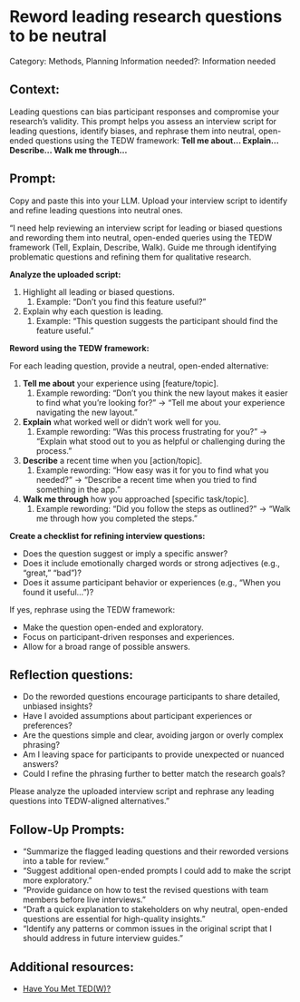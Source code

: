 # Reword leading research questions to be neutral

Category: Methods, Planning
Information needed?: Information needed

## **Context:**

Leading questions can bias participant responses and compromise your research’s validity. This prompt helps you assess an interview script for leading questions, identify biases, and rephrase them into neutral, open-ended questions using the TEDW framework: **Tell me about… Explain… Describe… Walk me through…**

## **Prompt:**

Copy and paste this into your LLM. Upload your interview script to identify and refine leading questions into neutral ones.

“I need help reviewing an interview script for leading or biased questions and rewording them into neutral, open-ended queries using the TEDW framework (Tell, Explain, Describe, Walk). Guide me through identifying problematic questions and refining them for qualitative research.

**Analyze the uploaded script:**

1. Highlight all leading or biased questions.
    1. Example: “Don’t you find this feature useful?”
2. Explain why each question is leading.
    1. Example: “This question suggests the participant should find the feature useful.”

**Reword using the TEDW framework:**

For each leading question, provide a neutral, open-ended alternative:

1. **Tell me about** your experience using [feature/topic].
    1. Example rewording: “Don’t you think the new layout makes it easier to find what you’re looking for?” → “Tell me about your experience navigating the new layout.”
2. **Explain** what worked well or didn’t work well for you.
    1. Example rewording: “Was this process frustrating for you?” → “Explain what stood out to you as helpful or challenging during the process.”
3. **Describe** a recent time when you [action/topic].
    1. Example rewording: “How easy was it for you to find what you needed?” → “Describe a recent time when you tried to find something in the app.”
4. **Walk me through** how you approached [specific task/topic].
    1. Example rewording: “Did you follow the steps as outlined?” → “Walk me through how you completed the steps.”

**Create a checklist for refining interview questions:**

- Does the question suggest or imply a specific answer?
- Does it include emotionally charged words or strong adjectives (e.g., “great,” “bad”)?
- Does it assume participant behavior or experiences (e.g., “When you found it useful…”)?

If yes, rephrase using the TEDW framework:

- Make the question open-ended and exploratory.
- Focus on participant-driven responses and experiences.
- Allow for a broad range of possible answers.

## Reflection questions:

- Do the reworded questions encourage participants to share detailed, unbiased insights?
- Have I avoided assumptions about participant experiences or preferences?
- Are the questions simple and clear, avoiding jargon or overly complex phrasing?
- Am I leaving space for participants to provide unexpected or nuanced answers?
- Could I refine the phrasing further to better match the research goals?

Please analyze the uploaded interview script and rephrase any leading questions into TEDW-aligned alternatives.”

## **Follow-Up Prompts:**

- “Summarize the flagged leading questions and their reworded versions into a table for review.”
- “Suggest additional open-ended prompts I could add to make the script more exploratory.”
- “Provide guidance on how to test the revised questions with team members before live interviews.”
- “Draft a quick explanation to stakeholders on why neutral, open-ended questions are essential for high-quality insights.”
- “Identify any patterns or common issues in the original script that I should address in future interview guides.”

## Additional resources:

- [Have You Met TED(W)?](https://userresearchacademy.substack.com/p/have-you-met-tedw)